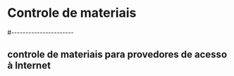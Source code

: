 # Controle de materiais
#----------------------

## controle de materiais para provedores de acesso à Internet

